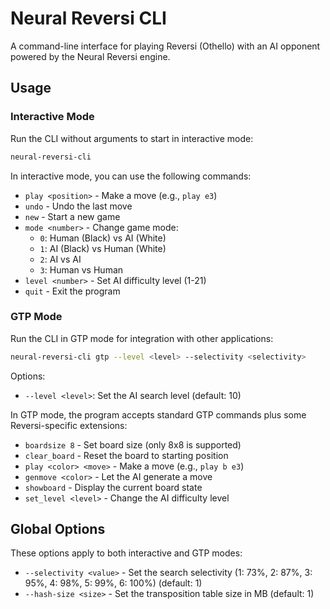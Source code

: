 # Neural Reversi CLI

A command-line interface for playing Reversi (Othello) with an AI opponent powered by the Neural Reversi engine.

## Usage

### Interactive Mode

Run the CLI without arguments to start in interactive mode:

```bash
neural-reversi-cli
```

In interactive mode, you can use the following commands:

- `play <position>` - Make a move (e.g., `play e3`)
- `undo` - Undo the last move
- `new` - Start a new game
- `mode <number>` - Change game mode:
  - `0`: Human (Black) vs AI (White)
  - `1`: AI (Black) vs Human (White)
  - `2`: AI vs AI
  - `3`: Human vs Human
- `level <number>` - Set AI difficulty level (1-21)
- `quit` - Exit the program

### GTP Mode

Run the CLI in GTP mode for integration with other applications:

```bash
neural-reversi-cli gtp --level <level> --selectivity <selectivity>
```

Options:

- `--level <level>`: Set the AI search level (default: 10)

In GTP mode, the program accepts standard GTP commands plus some Reversi-specific extensions:

- `boardsize 8` - Set board size (only 8x8 is supported)
- `clear_board` - Reset the board to starting position
- `play <color> <move>` - Make a move (e.g., `play b e3`)
- `genmove <color>` - Let the AI generate a move
- `showboard` - Display the current board state
- `set_level <level>` - Change the AI difficulty level

## Global Options

These options apply to both interactive and GTP modes:

- `--selectivity <value>` - Set the search selectivity (1: 73%, 2: 87%, 3: 95%, 4: 98%, 5: 99%, 6: 100%) (default: 1)
- `--hash-size <size>` - Set the transposition table size in MB (default: 1)
